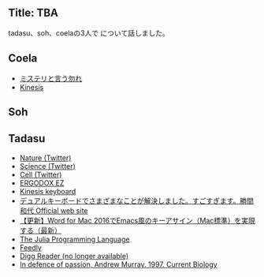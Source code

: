 ## Title: TBA

tadasu、soh、coelaの3人で について話しました。

## Coela

- [ミステリと言う勿れ](https://www.amazon.co.jp/dp/B078N4MK5D)
- [Kinesis](https://www.edikun.co.jp/kinesis/)
  
## Soh

## Tadasu


- [Nature (Twitter)](https://twitter.com/nature)
- [Science (Twitter)](https://twitter.com/sciencemagazine)
- [Cell (Twitter)](https://twitter.com/cellcellpress)
- [ERGODOX EZ](https://ergodox-ez.com/)
- [Kinesis keyboard](https://www.edikun.co.jp/kinesis/)
- [デュアルキーボードでさまざまなことが解決しました。すごすぎます。勝間和代 Official web site](http://kazuyomugi.cocolog-nifty.com/private/2014/11/post-dd95.html)
- [【更新】Word for Mac 2016でEmacs風のキーアサイン（Mac標準）を実現する（最新）](https://medium.com/@inu_ga_suki/word-for-mac-2016%E3%81%A7emacs%E9%A2%A8%E3%81%AE%E3%82%AD%E3%83%BC%E3%82%A2%E3%82%B5%E3%82%A4%E3%83%B3-mac%E6%A8%99%E6%BA%96-%E3%82%92%E5%AE%9F%E7%8F%BE%E3%81%99%E3%82%8B-e6cb7508b522)
- [The Julia Programming Language](https://julialang.org/)
- [Feedly](http://feedly.com)
- [Digg Reader (no longer available)](http://digg.com/reader)
- [In defence of passion, Andrew Murray. 1997. Current Biology](https://www.cell.com/current-biology/fulltext/S0960-9822(06)00127-8)
